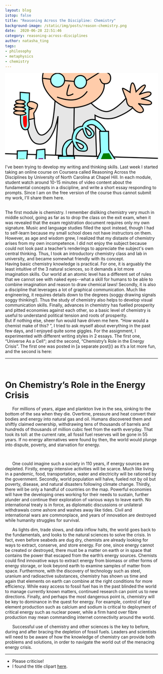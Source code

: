 ```yaml
---
layout: blog
istop: false
title: "Reasoning Across the Discipline: Chemistry"
background-image: /static/img/posts/reason-chemistry.png
date:  2020-06-28 22:51:46
category: reasoning-across-disciplines
author: natasha_ting
tags:
- philosophy
- metaphysics 
- chemistry
---
```


![](/static/img/posts/reason-chemistry.png#small)

I've been trying to develop my writing and thinking skills. Last week I started taking an online course on Coursera 
called Reasoning Across the Disciplines by University of North Carolina at Chapel Hill. In each module, student watch around 
10-15 minutes of video content about the fundamental concepts in a discipline, and write a short essay responding to prompts. 
Since I am on the free version of the course thus cannot submit my work, I'll share them here.

<br>
The first module is chemistry. I remember disliking chemistry very much in middle school, going as far as to drop the 
class on the exit exam, when it was revealed that the exam registration document requires only my own signature. Music 
and language studies filled the spot instead, though I had to self-learn because my small school does not have instructors 
on them. However, as age and wisdom grew, I realized that my distaste of chemistry arises from my own incompetence. 
I did not enjoy the subject because could not look past a teacher’s renderings to appreciate the subject's own central 
thinking. Thus, I took an introductory chemistry class and lab in university, and became somewhat friendly with its concept.

<br>
Having basic chemistry knowledge is practical. For one, it is arguably the least intuitive of the 3 natural sciences, 
so it demands a lot more imagination skills. Our world at an atomic level has a different set of rules that we cannot 
see with naked eyes--what a skill for humans to be able to combine imagination and reason to draw chemical laws! 
Secondly, it is also a discipline that leverages a lot of graphical communication. Much like engineering, it requires 
details down to the degrees (soggy drawing signals soggy thinking!). Thus the study of chemistry also helps to develop 
visual communication skills. Finally, advances in chemistry has fuelled prosperity and pitted economies against each 
other, so a basic level of chemistry is useful to understand political tension and roots of prosperity.

<br>
But if nothing else, sheer fun would have driven me here. “How would a chemist make of this? ”, I tried to ask 
myself about everything in the past few days, and I enjoyed quite some giggles. For the assignment, I experimented with 
different writing styles in 2 essays. The first one, “Universe As a Cell“; and the second, “Chemistry’s Role in the Energy Crisis”. 
The first one was posted in [a separate post]() as it’s a lot more fun, and the second is here:

<br>
<hr style="dotted">
<br>


# On Chemistry’s Role in the Energy Crisis

<div class="fancybox">
<p>&nbsp; &nbsp; &nbsp; For millions of years, algae and plankton live in the sea, sinking to the bottom of the sea when they die. Overtime, 
pressure and heat convert their bodies and energy into natural gas and oil. Humans discovered them and shiftly claimed 
ownership, withdrawing tens of thousands of barrels and hundreds of thousands of million cubic feet from the earth 
everyday. That took its toll: at the current rate, all fossil fuel reserves will be gone in 55 years. If no energy 
alternatives were found by then, the world would plunge into dispute, poverty, and starvation for energy. </p>

<br>

<p>&nbsp; &nbsp; &nbsp; One could imagine such a society in 110 years, if energy sources are depleted. Firstly, energy intensive activities will 
be scarce. Much like living in a pandemic, food, transportation, water and electricity will be rationed by the government. 
Secondly, world population will halve, fueled not by oil but poverty, disease, and natural disasters following climate 
change. Thirdly, there will be only a handful of countries on the map. Powerful economies will have the developing ones 
working for their needs to sustain, further plunder and continue their exploration of various ways to leave earth. No 
international treaty is in force, as diplomatic discussions or unilateral withdrawals come ashore and washes away like 
tides. Civil and international wars are commonplace, and years of innovation are destroyed while humanity struggles for 
survival. </p>


<p>&nbsp; &nbsp; &nbsp; As lights dim, trade slows, and data inflow halts, the world goes back to the fundamentals, and looks to the natural 
sciences to solve the crisis. In fact, even before seabeds are dug dry, chemists are already looking for ways to extract, 
conserve, and store energy. For one, since energy cannot be created or destroyed, there must be a matter on earth or in 
space that contains the power that escaped from the earth’s energy sources. Chemists could find innovative ways to extract 
energy from biomass or other forms of energy storage, or look beyond earth to examine samples of matter from space. 
Furthermore, with the discovery of technology such as steel, uranium and radioactive substances, chemistry has shown us 
time and again that elements on earth can combine at the right conditions for more efficiency. While easy access to fossil 
fuel has in the past blinded the world to manage currently known matters, continued research can point us to new directions. 
Finally, and perhaps the most dangerous point is, chemistry will be key to dominance in the quest for energy. For example, 
control of key element production such as calcium and sodium is critical to deployment of critical energy such as nuclear 
power, while a firm hand over fibre production may mean commanding internet connectivity around the world. </p>


<p>&nbsp; &nbsp; &nbsp; Successful use of chemistry and other sciences is the key to before, during and after bracing the depletion 
of fossil fuels. Leaders and scientists will need to be aware of how the knowledge of chemistry can provide both problems 
and solutions, in order to navigate the world out of the menacing energy crisis.</p>

</div>

<hr style="dotted">

- Please criticise!
- I found the title clipart [here](https://www.goodfreephotos.com/vector-images/chemist-in-lab-vector-clipart.png).